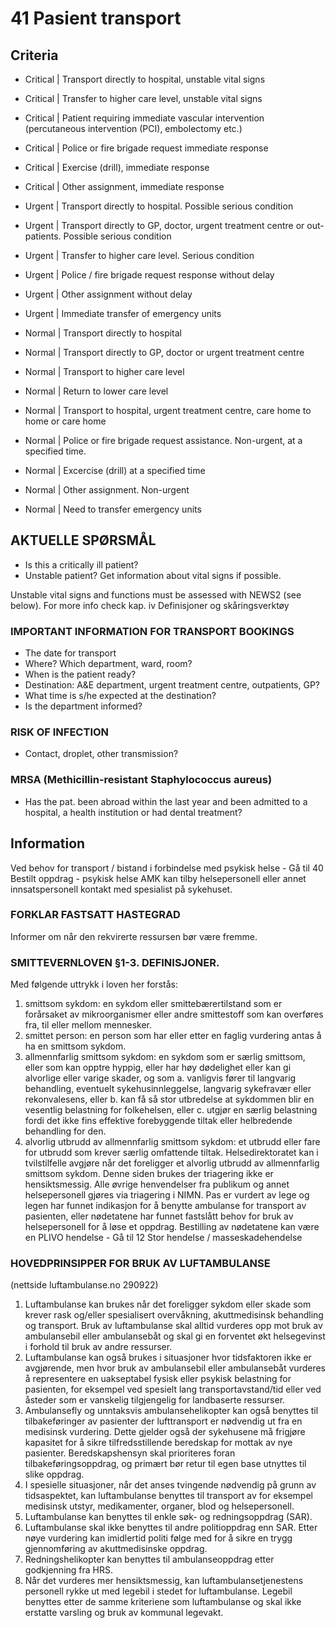 # 41 Pasient transport

## Criteria 

- Critical | Transport directly to hospital, unstable vital signs
- Critical | Transfer to higher care level, unstable vital signs
- Critical | Patient requiring immediate vascular intervention (percutaneous intervention (PCI), embolectomy etc.)
- Critical | Police or fire brigade request immediate response
- Critical | Exercise (drill), immediate response
- Critical | Other assignment, immediate response

- Urgent | Transport directly to hospital. Possible serious condition
- Urgent | Transport directly to GP, doctor, urgent treatment centre or out-patients. Possible serious condition
- Urgent | Transfer to higher care level. Serious condition
- Urgent | Police / fire brigade request response without delay
- Urgent | Other assignment without delay
- Urgent | Immediate transfer of emergency units

- Normal | Transport directly to hospital
- Normal | Transport directly to GP, doctor or urgent treatment centre
- Normal | Transport to higher care level
- Normal | Return to lower care level
- Normal | Transport to hospital, urgent treatment centre, care home to home or care home
- Normal | Police or fire brigade request assistance. Non-urgent, at a specified time.
- Normal | Excercise (drill) at a specified time
- Normal | Other assignment. Non-urgent
- Normal | Need to transfer emergency units

## AKTUELLE SPØRSMÅL
- Is this a critically ill patient?
- Unstable patient? Get information about vital signs if possible.

Unstable vital signs and functions must be assessed with NEWS2 (see below). For more info check kap. iv Definisjoner og skåringsverktøy

### IMPORTANT INFORMATION FOR TRANSPORT BOOKINGS
- The date for transport
- Where? Which department, ward, room?
- When is the patient ready?
- Destination: A&E department, urgent treatment centre, outpatients, GP?
- What time is s/he expected at the destination?
- Is the department informed?

### RISK OF INFECTION
- Contact, droplet, other transmission? 

### MRSA (Methicillin-resistant Staphylococcus aureus)
- Has the pat. been abroad within the last year and been admitted to a hospital, a health institution or had dental treatment?

## Information 
Ved behov for transport / bistand i forbindelse med psykisk helse - Gå til 40 Bestilt oppdrag - psykisk helse
AMK kan tilby helsepersonell eller annet innsatspersonell kontakt med spesialist på sykehuset.
### FORKLAR FASTSATT HASTEGRAD
Informer om når den rekvirerte ressursen bør være fremme.

### SMITTEVERNLOVEN §1-3. DEFINISJONER.
Med følgende uttrykk i loven her forstås:
1. smittsom sykdom: en sykdom eller smittebærertilstand som er forårsaket av mikroorganismer eller andre smittestoff som kan overføres fra, til eller mellom mennesker.
2. smittet person: en person som har eller etter en faglig vurdering antas å ha en smittsom sykdom.
3. allmennfarlig smittsom sykdom: en sykdom som er særlig smittsom, eller som kan opptre hyppig, eller har høy dødelighet eller kan gi alvorlige eller varige skader, og som 
a. vanligvis fører til langvarig behandling, eventuelt sykehusinnleggelse, langvarig sykefravær eller rekonvalesens, eller
b. kan få så stor utbredelse at sykdommen blir en vesentlig belastning for folkehelsen, eller
c. utgjør en særlig belastning fordi det ikke fins effektive forebyggende tiltak eller helbredende behandling for den.
4. alvorlig utbrudd av allmennfarlig smittsom sykdom: et utbrudd eller fare for utbrudd som krever særlig omfattende tiltak. Helsedirektoratet kan i tvilstilfelle avgjøre når det foreligger et alvorlig utbrudd av allmennfarlig smittsom sykdom.
Denne siden brukes der triagering ikke er hensiktsmessig. Alle øvrige henvendelser fra publikum og annet helsepersonell gjøres via triagering i NIMN. Pas er vurdert av lege og legen har funnet indikasjon for å benytte ambulanse for transport
av pasienten, eller nødetatene har funnet fastslått behov for bruk av helsepersonell for å løse et oppdrag.
Bestilling av nødetatene kan være en PLIVO hendelse - Gå til 12 Stor hendelse / masseskadehendelse

### HOVEDPRINSIPPER FOR BRUK AV LUFTAMBULANSE
(nettside luftambulanse.no 290922)
1. Luftambulanse kan brukes når det foreligger sykdom eller skade som krever rask og/eller spesialisert overvåkning, akuttmedisinsk behandling og transport. Bruk av luftambulanse skal alltid vurderes opp mot bruk av ambulansebil eller ambulansebåt og skal gi en forventet økt helsegevinst i forhold til bruk av andre ressurser.
2. Luftambulanse kan også brukes i situasjoner hvor tidsfaktoren ikke er avgjørende, men hvor bruk av ambulansebil eller ambulansebåt vurderes å representere en uakseptabel fysisk eller psykisk belastning for pasienten, for eksempel ved
spesielt lang transportavstand/tid eller ved åsteder som er vanskelig tilgjengelig for landbaserte ressurser.
3. Ambulansefly og unntaksvis ambulansehelikopter kan også benyttes til tilbakeføringer av pasienter der lufttransport er nødvendig ut fra en medisinsk vurdering. Dette gjelder også der sykehusene må frigjøre kapasitet for å sikre tilfredsstillende beredskap for mottak av nye pasienter. Beredskapshensyn skal prioriteres foran tilbakeføringsoppdrag, og primært bør retur til egen base utnyttes til slike oppdrag.
4. I spesielle situasjoner, når det anses tvingende nødvendig på grunn av tidsaspektet, kan luftambulanse benyttes til transport av for eksempel medisinsk utstyr, medikamenter, organer, blod og helsepersonell.
5. Luftambulanse kan benyttes til enkle søk- og redningsoppdrag (SAR).
6. Luftambulanse skal ikke benyttes til andre politioppdrag enn SAR. Etter nøye vurdering kan imidlertid politi følge med for å sikre en trygg gjennomføring av akuttmedisinske oppdrag.
7. Redningshelikopter kan benyttes til ambulanseoppdrag etter godkjenning fra HRS.
8. Når det vurderes mer hensiktsmessig, kan luftambulansetjenestens personell rykke ut med legebil i stedet for luftambulanse. Legebil benyttes etter de samme kriteriene som luftambulanse og skal ikke erstatte varsling og bruk av kommunal legevakt.